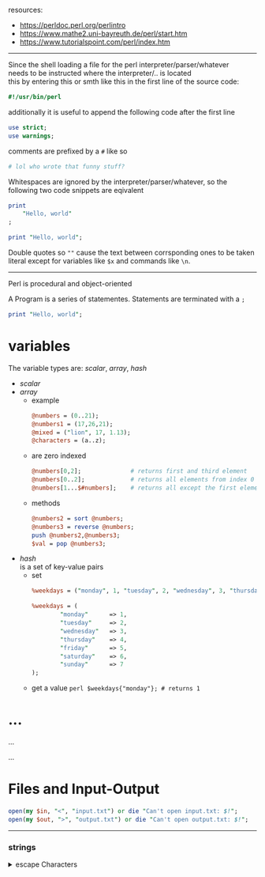 resources:
+ https://perldoc.perl.org/perlintro
+ https://www.mathe2.uni-bayreuth.de/perl/start.htm
+ https://www.tutorialspoint.com/perl/index.htm

---

Since the shell loading a file for the perl interpreter/parser/whatever  
needs to be instructed where the interpreter/.. is located  
this by entering this or smth like this in the first line of the source code:
```perl
#!/usr/bin/perl
```

additionally it is useful to append the following code after the first line
```perl
use strict;
use warnings;
```

comments are prefixed by a `#` like so
```perl
# lol who wrote that funny stuff? 
```

Whitespaces are ignored by the interpreter/parser/whatever, 
so the following two code snippets are eqivalent
```perl
print
    "Hello, world"
;
```

```perl
print "Hello, world";
```

Double quotes so `""` cause the text between corrsponding ones 
to be taken literal except for variables like `$x` and commands like `\n`.


---

Perl is procedural and object-oriented

A Program is a series of statementes.
Statements are terminated with a `;`

```perl
print "Hello, world";
```
# variables
The variable types are:  _scalar_, _array_, _hash_
+ _scalar_
+ _array_
    + example
    	```perl
    	@numbers = (0..21); 
    	@numbers1 = (17,26,21);
    	@mixed = ("lion", 17, 1.13);
    	@characters = (a..z);
    	```
    + are zero indexed
    	```perl
    	@numbers[0,2];              # returns first and third element
    	@numbers[0..2];             # returns all elements from index 0 to index 2, including those from index 0 and 2
    	@numbers[1...$#numbers];    # returns all except the first element
    	```
    + methods
    	```perl
    	@numbers2 = sort @numbers;
    	@numbers3 = reverse @numbers;
    	push @numbers2,@numbers3;
    	$val = pop @numbers3;
    	```
+ _hash_  
is a set of key-value pairs
	+ set  
		```perl
		%weekdays = ("monday", 1, "tuesday", 2, "wednesday", 3, "thursday", 4, "friday", 5, "saturday", 6, "sunday", 7);
		```
		```perl
		%weekdays = (
				"monday"      => 1,
				"tuesday"     => 2,
				"wednesday"   => 3,
				"thursday"    => 4,
				"friday"      => 5,
				"saturday"    => 6,
				"sunday"      => 7
		);
		```
  + get a value
		```perl
		$weekdays{"monday"}; # returns 1
		```

# ...
...

...

# Files and Input-Output

```perl
open(my $in, "<", "input.txt") or die "Can't open input.txt: $!";
open(my $out, ">", "output.txt") or die "Can't open output.txt: $!";
``` 


---

### strings 
<details><summary>escape Characters</summary>  

![escapeCharacters](./pics/escapeCharacters.png)
</details>